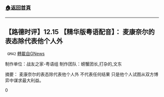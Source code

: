 ###  [:house:返回首頁](https://github.com/ourhimalayas/txt)
---

## 【路德时评】12.15 【精华版粤语配音】： 麦康奈尔的表态除代表他个人外
` GM42` [轉載自GNews](https://gnews.org/zh-hans/663759/)

制作单位：战友之家-粤语组
制作团队：螃蟹团长,打杂的,文东



摘要：
麦康奈尔的表态除代表他个人外 不代表任何结果 只是他个人试图从双方博弈中谋求最大利益。

0

